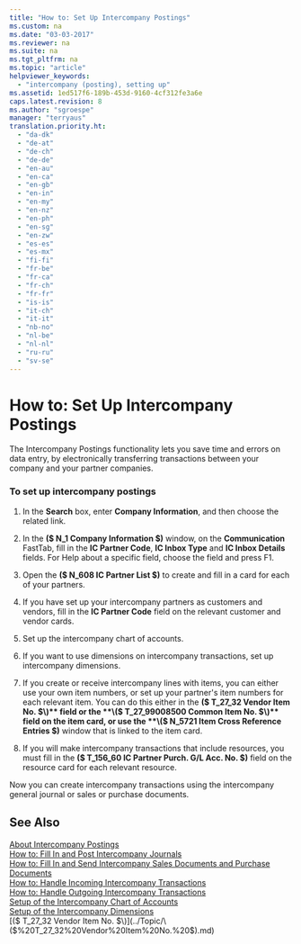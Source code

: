 ```yaml
---
title: "How to: Set Up Intercompany Postings"
ms.custom: na
ms.date: "03-03-2017"
ms.reviewer: na
ms.suite: na
ms.tgt_pltfrm: na
ms.topic: "article"
helpviewer_keywords: 
  - "intercompany (posting), setting up"
ms.assetid: 1ed517f6-189b-453d-9160-4cf312fe3a6e
caps.latest.revision: 8
ms.author: "sgroespe"
manager: "terryaus"
translation.priority.ht: 
  - "da-dk"
  - "de-at"
  - "de-ch"
  - "de-de"
  - "en-au"
  - "en-ca"
  - "en-gb"
  - "en-in"
  - "en-my"
  - "en-nz"
  - "en-ph"
  - "en-sg"
  - "en-zw"
  - "es-es"
  - "es-mx"
  - "fi-fi"
  - "fr-be"
  - "fr-ca"
  - "fr-ch"
  - "fr-fr"
  - "is-is"
  - "it-ch"
  - "it-it"
  - "nb-no"
  - "nl-be"
  - "nl-nl"
  - "ru-ru"
  - "sv-se"
---
```

# How to: Set Up Intercompany Postings
The Intercompany Postings functionality lets you save time and errors on data entry, by electronically transferring transactions between your company and your partner companies.  
  
### To set up intercompany postings  
  
1.  In the **Search** box, enter **Company Information**, and then choose the related link.  
  
2.  In the **\($ N\_1 Company Information $\)** window, on the **Communication** FastTab, fill in the **IC Partner Code**, **IC Inbox Type** and **IC Inbox Details** fields. For Help about a specific field, choose the field and press F1.  
  
3.  Open the **\($ N\_608 IC Partner List $\)** to create and fill in a card for each of your partners.  
  
4.  If you have set up your intercompany partners as customers and vendors, fill in the **IC Partner Code** field on the relevant customer and vendor cards.  
  
5.  Set up the intercompany chart of accounts.  
  
6.  If you want to use dimensions on intercompany transactions, set up intercompany dimensions.  
  
7.  If you create or receive intercompany lines with items, you can either use your own item numbers, or set up your partner's item numbers for each relevant item. You can do this either in the **\($ T\_27\_32 Vendor Item No. $\)** field or the **\($ T\_27\_99008500 Common Item No. $\)** field on the item card, or use the **\($ N\_5721 Item Cross Reference Entries $\)** window that is linked to the item card.  
  
8.  If you will make intercompany transactions that include resources, you must fill in the **\($ T\_156\_60 IC Partner Purch. G\/L Acc. No. $\)** field on the resource card for each relevant resource.  
  
 Now you can create intercompany transactions using the intercompany general journal or sales or purchase documents.  
  
## See Also  
 [About Intercompany Postings](../Finance/about-intercompany-postings.md)   
 [How to: Fill In and Post Intercompany Journals](../Finance/how-to-fill-in-and-post-intercompany-journals.md)   
 [How to: Fill In and Send Intercompany Sales Documents and Purchase Documents](../Finance/how-to-fill-in-and-send-intercompany-sales-documents-and-purchase-documents.md)   
 [How to: Handle Incoming Intercompany Transactions](../Finance/how-to-handle-incoming-intercompany-transactions.md)   
 [How to: Handle Outgoing Intercompany Transactions](../Finance/how-to-handle-outgoing-intercompany-transactions.md)   
 [Setup of the Intercompany Chart of Accounts](../Finance/setup-of-the-intercompany-chart-of-accounts.md)   
 [Setup of the Intercompany Dimensions](../Finance/setup-of-the-intercompany-dimensions.md)   
 [\($ T\_27\_32 Vendor Item No. $\)](../Topic/\($%20T_27_32%20Vendor%20Item%20No.%20$\).md)
